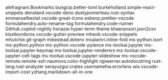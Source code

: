 alefragnani.Bookmarks
bungcip.better-toml
burkeholland.simple-react-snippets
denoland.vscode-deno
dustypomerleau.rust-syntax
emmanuelbeziat.vscode-great-icons
esbenp.prettier-vscode
formulahendry.auto-rename-tag
formulahendry.code-runner
GitHub.copilot-nightly
hsnazar.hyper-term-theme
khaeransori.json2csv
kisstkondoros.vscode-gutter-preview
mheob.vscode-snippets
mhutchie.git-graph
mikestead.dotenv
moalamri.inline-fold
ms-python.isort
ms-python.python
ms-python.vscode-pylance
ms-toolsai.jupyter
ms-toolsai.jupyter-keymap
ms-toolsai.jupyter-renderers
ms-toolsai.vscode-jupyter-cell-tags
ms-toolsai.vscode-jupyter-slideshow
ms-vscode-remote.remote-ssh
naumovs.color-highlight
njpwerner.autodocstring
rust-lang.rust-analyzer
serayuzgur.crates
usernamehw.errorlens
wix.vscode-import-cost
yzhang.markdown-all-in-one
